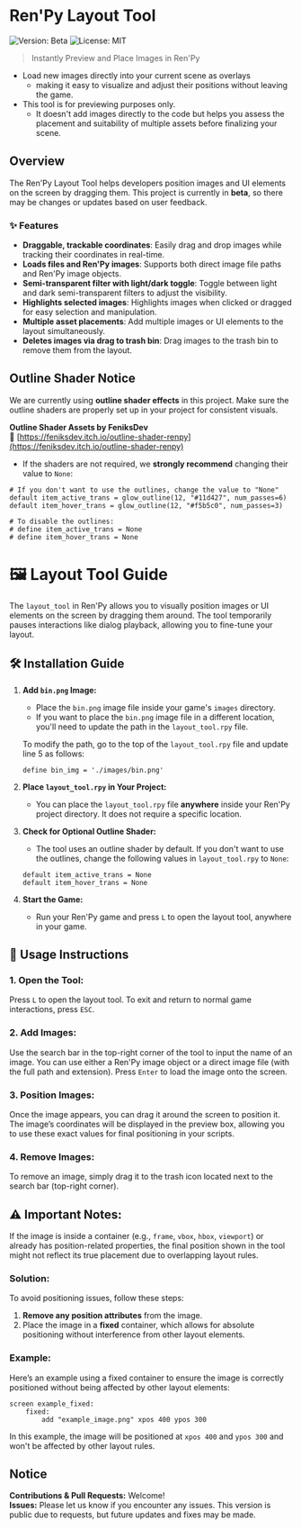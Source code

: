 # Ren'Py Layout Tool

![Version: Beta](https://img.shields.io/badge/Version-Beta-blue) ![License: MIT](https://img.shields.io/badge/License-MIT-green)

> Instantly Preview and Place Images in Ren'Py
- Load new images directly into your current scene as overlays
   - making it easy to visualize and adjust their positions without leaving the game.
- This tool is for previewing purposes only.
   - It doesn't add images directly to the code but helps you assess the placement and suitability of multiple assets before finalizing your scene.

## Overview

The Ren'Py Layout Tool helps developers position images and UI elements on the screen by dragging them. This project is currently in **beta**, so there may be changes or updates based on user feedback.


### ✨ Features
- **Draggable, trackable coordinates**: Easily drag and drop images while tracking their coordinates in real-time.
- **Loads files and Ren'Py images**: Supports both direct image file paths and Ren'Py image objects.
- **Semi-transparent filter with light/dark toggle**: Toggle between light and dark semi-transparent filters to adjust the visibility.
- **Highlights selected images**: Highlights images when clicked or dragged for easy selection and manipulation.
- **Multiple asset placements**: Add multiple images or UI elements to the layout simultaneously.
- **Deletes images via drag to trash bin**: Drag images to the trash bin to remove them from the layout.

## Outline Shader Notice

We are currently using **outline shader effects** in this project. Make sure the outline shaders are properly set up in your project for consistent visuals. 

**Outline Shader Assets by FeniksDev**  
🔗 [https://feniksdev.itch.io/outline-shader-renpy](https://feniksdev.itch.io/outline-shader-renpy)

- If the shaders are not required, we **strongly recommend** changing their value to `None`:

```renpy
# If you don't want to use the outlines, change the value to "None"
default item_active_trans = glow_outline(12, "#11d427", num_passes=6)
default item_hover_trans = glow_outline(12, "#f5b5c0", num_passes=3)

# To disable the outlines:
# define item_active_trans = None
# define item_hover_trans = None
```

# 🖼️ Layout Tool Guide

The `layout_tool` in Ren'Py allows you to visually position images or UI elements on the screen by dragging them around. The tool temporarily pauses interactions like dialog playback, allowing you to fine-tune your layout.

## 🛠️ Installation Guide

1. **Add `bin.png` Image:**
   - Place the `bin.png` image file inside your game's `images` directory.
   - If you want to place the `bin.png` image file in a different location, you'll need to update the path in the `layout_tool.rpy` file.
   
   To modify the path, go to the top of the `layout_tool.rpy` file and update line 5 as follows:
   ```renpy
   define bin_img = './images/bin.png'
    ```
2. **Place `layout_tool.rpy` in Your Project:**
   - You can place the `layout_tool.rpy` file **anywhere** inside your Ren'Py project directory. It does not require a specific location.

3. **Check for Optional Outline Shader:**
   - The tool uses an outline shader by default. If you don't want to use the outlines, change the following values in `layout_tool.rpy` to `None`:
   ```renpy
   default item_active_trans = None
   default item_hover_trans = None

4. **Start the Game:**
    - Run your Ren'Py game and press `L` to open the layout tool, anywhere in your game.

## 🔧 Usage Instructions

### 1. Open the Tool:
Press `L` to open the layout tool. To exit and return to normal game interactions, press `ESC`.

### 2. Add Images:
Use the search bar in the top-right corner of the tool to input the name of an image. You can use either a Ren'Py image object or a direct image file (with the full path and extension). Press `Enter` to load the image onto the screen.

### 3. Position Images:
Once the image appears, you can drag it around the screen to position it. The image’s coordinates will be displayed in the preview box, allowing you to use these exact values for final positioning in your scripts.

### 4. Remove Images:
To remove an image, simply drag it to the trash icon located next to the search bar (top-right corner).

## ⚠️ Important Notes:
If the image is inside a container (e.g., `frame`, `vbox`, `hbox`, `viewport`) or already has position-related properties, the final position shown in the tool might not reflect its true placement due to overlapping layout rules.

### Solution:
To avoid positioning issues, follow these steps:

1. **Remove any position attributes** from the image.
2. Place the image in a **fixed** container, which allows for absolute positioning without interference from other layout elements.

### Example:
Here’s an example using a fixed container to ensure the image is correctly positioned without being affected by other layout elements:

```renpy
screen example_fixed:
    fixed:
        add "example_image.png" xpos 400 ypos 300
```

In this example, the image will be positioned at `xpos 400` and `ypos 300` and won't be affected by other layout rules.

## Notice

**Contributions & Pull Requests:** Welcome!  
**Issues:** Please let us know if you encounter any issues. This version is public due to requests, but future updates and fixes may be made.
